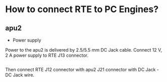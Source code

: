 # How to connect RTE to PC Engines?

## apu2

* Power supply


Power to the apu2 is delivered by 2.5/5.5 mm DC Jack cable. Connect 12 V, 2 A
power supply to RTE J13 connector.

![]()

Then connect RTE J12 connector with apu2 J21
connector with DC Jack - DC Jack wire.

![]()
